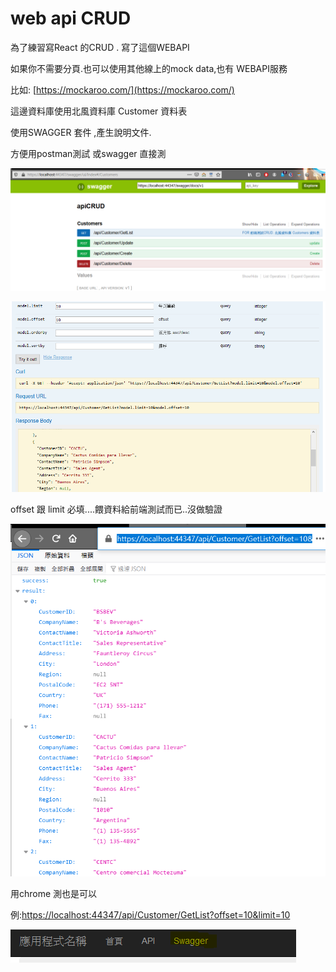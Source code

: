 # web api CRUD

為了練習寫React 的CRUD . 寫了這個WEBAPI 

如果你不需要分頁.也可以使用其他線上的mock data,也有 WEBAPI服務

比如: [https://mockaroo.com/](https://mockaroo.com/)

這邊資料庫使用北風資料庫 Customer 資料表

使用SWAGGER 套件 ,產生說明文件.

方便用postman測試  或swagger 直接測

![1.png](1.png)

![2.png](2.png)

offset 跟 limit  必填....餵資料給前端測試而已..沒做驗證

![3.png](3.png)

用chrome 測也是可以

例:[https://localhost:44347/api/Customer/GetList?offset=10&limit=10](https://localhost:44347/api/Customer/GetList?offset=10&limit=10)

![4.png](4.png)